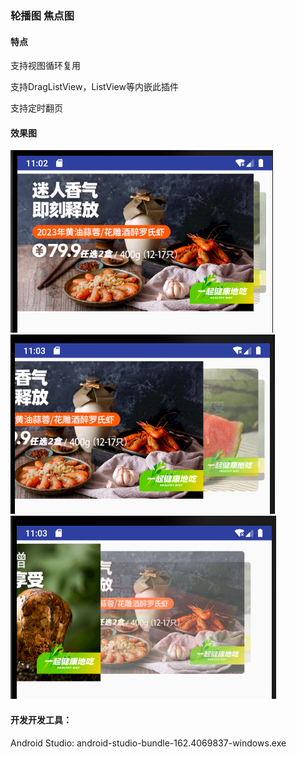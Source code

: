### 轮播图 焦点图

#### 特点
支持视图循环复用

支持DragListView，ListView等内嵌此插件

支持定时翻页


#### 效果图
<img src="preview/001.png"/>
<img src="preview/002.png"/>
<img src="preview/003.png"/>

#### 开发开发工具：
Android Studio: android-studio-bundle-162.4069837-windows.exe

